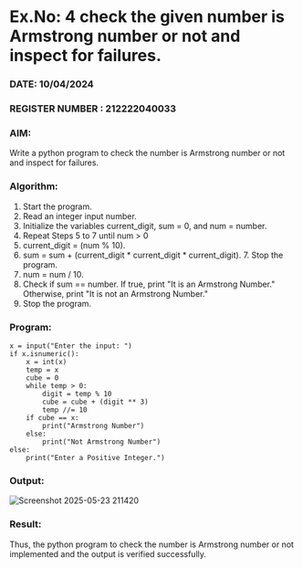 # Ex.No: 4 check the given number is Armstrong number or not and inspect for failures.
### DATE: 10/04/2024                                                                      
### REGISTER NUMBER : 212222040033
### AIM: 
Write a python program to check the number is Armstrong number or not and inspect for failures.

### Algorithm:
1.  Start the program.
2.	Read an integer input number.
3.	Initialize the variables current_digit, sum = 0, and num = number.
4.	Repeat Steps 5 to 7 until num > 0
5.	current_digit = (num % 10).
6.	sum = sum + (current_digit * current_digit * current_digit). 7. Stop the program.
7.	num = num / 10.
8.	Check if sum == number. If true, print "It is an Armstrong Number." Otherwise, print "It is not an Armstrong Number."
9.	Stop the program.

### Program:
```
x = input("Enter the input: ") 
if x.isnumeric(): 
    x = int(x) 
    temp = x 
    cube = 0
    while temp > 0: 
        digit = temp % 10 
        cube = cube + (digit ** 3) 
        temp //= 10 
    if cube == x: 
        print("Armstrong Number") 
    else: 
        print("Not Armstrong Number") 
else: 
    print("Enter a Positive Integer.")
```
### Output:
![Screenshot 2025-05-23 211420](https://github.com/user-attachments/assets/3629076a-aea6-498b-9a04-48e02dbfedfb)
### Result:
Thus, the python program to check the number is Armstrong number or not implemented and the output is verified successfully.


